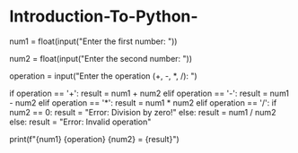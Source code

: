 # Introduction-To-Python-
num1 = float(input("Enter the first number: "))

num2 = float(input("Enter the second number: "))

operation = input("Enter the operation (+, -, *, /): ")

if operation == '+':
    result = num1 + num2
elif operation == '-':
    result = num1 - num2
elif operation == '*':
    result = num1 * num2
elif operation == '/':
    if num2 == 0:
        result = "Error: Division by zero!"
    else:
        result = num1 / num2
else:
    result = "Error: Invalid operation"

print(f"{num1} {operation} {num2} = {result}")
